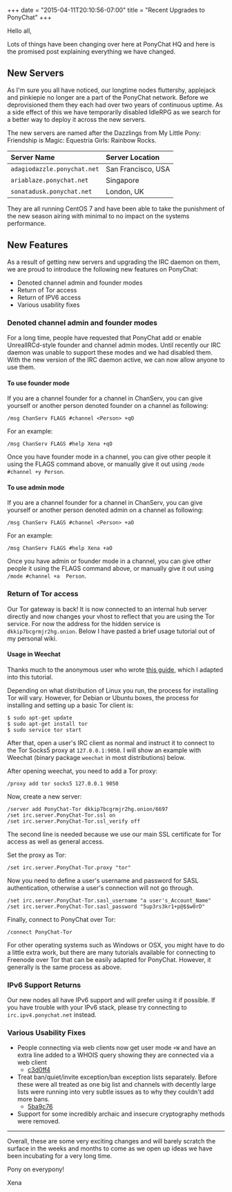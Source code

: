 +++
date = "2015-04-11T20:10:56-07:00"
title = "Recent Upgrades to PonyChat"
+++

Hello all,

Lots of things have been changing over here at PonyChat HQ and here is the 
promised post explaining everything we have changed.

<!--more-->

## New Servers

As I'm sure you all have noticed, our longtime nodes fluttershy, applejack and 
pinkiepie no longer are a part of the PonyChat network. Before we deprovisioned 
them they each had over two years of continuous uptime. As a side effect of 
this we have temporarily disabled IdleRPG as we search for a better way to 
deploy it across the new servers.

The new servers are named after the Dazzlings from My Little Pony: Friendship 
is Magic: Equestria Girls: Rainbow Rocks.

| Server Name                 | Server Location    |
|:--------------------------- |:------------------ |
| `adagiodazzle.ponychat.net` | San Francisco, USA |
| `ariablaze.ponychat.net`    | Singapore          |
| `sonatadusk.ponychat.net`   | London, UK         |

They are all running CentOS 7 and have been able to take the punishment of the 
new season airing with minimal to no impact on the systems performance.

## New Features

As a result of getting new servers and upgrading the IRC daemon on them, we are 
proud to introduce the following new features on PonyChat:

- Denoted channel admin and founder modes
- Return of Tor access
- Return of IPV6 access
- Various usability fixes

### Denoted channel admin and founder modes

For a long time, people have requested that PonyChat add or enable 
UnrealIRCd-style founder and channel admin modes. Until recently our IRC daemon 
was unable to support these modes and we had disabled them. With the new 
version of the IRC daemon active, we can now allow anyone to use them.

#### To use founder mode

If you are a channel founder for a channel in ChanServ, you can give yourself 
or another person denoted founder on a channel as following:

```
/msg ChanServ FLAGS #channel <Person> +qO
```

For an example:

```
/msg ChanServ FLAGS #help Xena +qO
```

Once you have founder mode in a channel, you can give other people it using the 
FLAGS command above, or manually give it out using `/mode #channel +y Person`.

#### To use admin mode

If you are a channel founder for a channel in ChanServ, you can give yourself 
or another person denoted admin on a channel as following:

```
/msg ChanServ FLAGS #channel <Person> +aO
```

For an example:

```
/msg ChanServ FLAGS #help Xena +aO
```

Once you have admin or founder mode in a channel, you can give other people it 
using the FLAGS command above, or manually give it out using `/mode #channel +a 
Person`.

### Return of Tor access

Our Tor gateway is back! It is now connected to an internal hub server directly 
and now changes your vhost to reflect that you are using the Tor service.
For now the address for the hidden service is `dkkip7bcgrmjr2hg.onion`. Below 
I have pasted a brief usage tutorial out of my personal wiki.

#### Usage in Weechat

Thanks much to the anonymous user who wrote [this 
guide](http://pastebin.com/k8XHaABN), which I adapted into this tutorial.

Depending on what distribution of Linux you run, the process for installing Tor 
will vary. However, for Debian or Ubuntu boxes, the process for installing and 
setting up a basic Tor client is:

```
$ sudo apt-get update
$ sudo apt-get install tor
$ sudo service tor start
```

After that, open a user's IRC client as normal and instruct it to connect to 
the Tor Socks5 proxy at `127.0.0.1:9050`. I will show an example with Weechat 
(binary package `weechat` in most distributions) below.

After opening weechat, you need to add a Tor proxy:

```
/proxy add tor socks5 127.0.0.1 9050
```

Now, create a new server:

```
/server add PonyChat-Tor dkkip7bcgrmjr2hg.onion/6697
/set irc.server.PonyChat-Tor.ssl on
/set irc.server.PonyChat-Tor.ssl_verify off
```

The second line is needed because we use our main SSL certificate for Tor 
access as well as general access.

Set the proxy as Tor:

```
/set irc.server.PonyChat-Tor.proxy "tor"
```

Now you need to define a user's username and password for SASL authentication, 
otherwise a user's connection will not go through.

```
/set irc.server.PonyChat-Tor.sasl_username "a user's_Account_Name"
/set irc.server.PonyChat-Tor.sasl_password "5up3rs3kr1+p@$$w0rD"
```

Finally, connect to PonyChat over Tor:

```
/connect PonyChat-Tor
```

For other operating systems such as Windows or OSX, you might have to do 
a little extra work, but there are many tutorials available for connecting to 
Freenode over Tor that can be easily adapted for PonyChat. However, it 
generally is the same process as above.

### IPv6 Support Returns

Our new nodes all have IPv6 support and will prefer using it if possible. If 
you have trouble with your IPv6 stack, please try connecting to 
`irc.ipv4.ponychat.net` instead.

### Various Usability Fixes

- People connecting via web clients now get user mode `+W` and have an extra 
line added to a WHOIS query showing they are connected via a web client
  - [c3d0ff4](https://github.com/Elemental-IRCd/elemental-ircd/commit/c3d0ff4c5a39c4a13ee77ab31f0800da07164bf8)
- Treat ban/quiet/invite exception/ban exception lists separately.
  Before these were all treated as one big list and channels with decently 
  large lists were running into very subtle issues as to why they couldn't add 
  more bans.
  - [5ba9c76](https://github.com/Elemental-IRCd/elemental-ircd/commit/5ba9c76d224afac877d9500d6ac1eb8f2bddd076)
- Support for some incredibly archaic and insecure cryptography methods were 
removed.

---

Overall, these are some very exciting changes and will barely scratch the 
surface in the weeks and months to come as we open up ideas we have been 
incubating for a very long time.

Pony on everypony!

Xena
